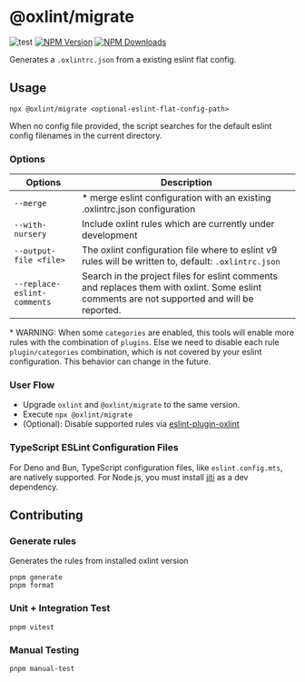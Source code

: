 # @oxlint/migrate

![test](https://github.com/oxc-project/oxlint-migrate/actions/workflows/test.yml/badge.svg)
[![NPM Version](https://img.shields.io/npm/v/%40oxlint%2Fmigrate)](https://www.npmjs.com/package/@oxlint/migrate)
[![NPM Downloads](https://img.shields.io/npm/dm/%40oxlint%2Fmigrate)](https://www.npmjs.com/package/@oxlint/migrate)

Generates a `.oxlintrc.json` from a existing eslint flat config.

## Usage

```shell
npx @oxlint/migrate <optional-eslint-flat-config-path>
```

When no config file provided, the script searches for the default eslint config filenames in the current directory.

### Options

| Options                     | Description                                                                                                                                 |
| --------------------------- | ------------------------------------------------------------------------------------------------------------------------------------------- |
| `--merge`                   | \* merge eslint configuration with an existing .oxlintrc.json configuration                                                                 |
| `--with-nursery`            | Include oxlint rules which are currently under development                                                                                  |
| `--output-file <file>`      | The oxlint configuration file where to eslint v9 rules will be written to, default: `.oxlintrc.json`                                        |
| `--replace-eslint-comments` | Search in the project files for eslint comments and replaces them with oxlint. Some eslint comments are not supported and will be reported. |

\* WARNING: When some `categories` are enabled, this tools will enable more rules with the combination of `plugins`.
Else we need to disable each rule `plugin/categories` combination, which is not covered by your eslint configuration.
This behavior can change in the future.

### User Flow

- Upgrade `oxlint` and `@oxlint/migrate` to the same version.
- Execute `npx @oxlint/migrate`
- (Optional): Disable supported rules via [eslint-plugin-oxlint](https://github.com/oxc-project/eslint-plugin-oxlint)

### TypeScript ESLint Configuration Files

For Deno and Bun, TypeScript configuration files, like `eslint.config.mts`, are natively supported.
For Node.js, you must install [jiti](https://www.npmjs.com/package/jiti) as a dev dependency.

## Contributing

### Generate rules

Generates the rules from installed oxlint version

```shell
pnpm generate
pnpm format
```

### Unit + Integration Test

```shell
pnpm vitest
```

### Manual Testing

```shell
pnpm manual-test
```

